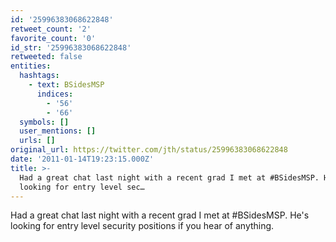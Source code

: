 ```yaml
---
id: '25996383068622848'
retweet_count: '2'
favorite_count: '0'
id_str: '25996383068622848'
retweeted: false
entities:
  hashtags:
    - text: BSidesMSP
      indices:
        - '56'
        - '66'
  symbols: []
  user_mentions: []
  urls: []
original_url: https://twitter.com/jth/status/25996383068622848
date: '2011-01-14T19:23:15.000Z'
title: >-
  Had a great chat last night with a recent grad I met at #BSidesMSP. He's
  looking for entry level sec…
---
```


Had a great chat last night with a recent grad I met at #BSidesMSP. He's looking for entry level security positions if you hear of anything.